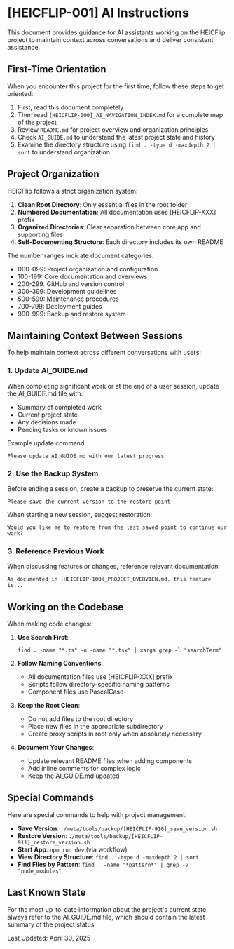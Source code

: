 # [HEICFLIP-001] AI Instructions

This document provides guidance for AI assistants working on the HEICFlip project to maintain context across conversations and deliver consistent assistance.

## First-Time Orientation

When you encounter this project for the first time, follow these steps to get oriented:

1. First, read this document completely
2. Then read `[HEICFLIP-000]_AI_NAVIGATION_INDEX.md` for a complete map of the project
3. Review `README.md` for project overview and organization principles
4. Check `AI_GUIDE.md` to understand the latest project state and history
5. Examine the directory structure using `find . -type d -maxdepth 2 | sort` to understand organization

## Project Organization

HEICFlip follows a strict organization system:

1. **Clean Root Directory**: Only essential files in the root folder
2. **Numbered Documentation**: All documentation uses [HEICFLIP-XXX] prefix
3. **Organized Directories**: Clear separation between core app and supporting files
4. **Self-Documenting Structure**: Each directory includes its own README

The number ranges indicate document categories:
- 000-099: Project organization and configuration
- 100-199: Core documentation and overviews
- 200-299: GitHub and version control
- 300-399: Development guidelines
- 500-599: Maintenance procedures
- 700-799: Deployment guides
- 900-999: Backup and restore system

## Maintaining Context Between Sessions

To help maintain context across different conversations with users:

### 1. Update AI_GUIDE.md

When completing significant work or at the end of a user session, update the AI_GUIDE.md file with:
- Summary of completed work
- Current project state
- Any decisions made
- Pending tasks or known issues

Example update command:
```
Please update AI_GUIDE.md with our latest progress
```

### 2. Use the Backup System

Before ending a session, create a backup to preserve the current state:
```
Please save the current version to the restore point
```

When starting a new session, suggest restoration:
```
Would you like me to restore from the last saved point to continue our work?
```

### 3. Reference Previous Work

When discussing features or changes, reference relevant documentation:
```
As documented in [HEICFLIP-100]_PROJECT_OVERVIEW.md, this feature is...
```

## Working on the Codebase

When making code changes:

1. **Use Search First**: 
   ```
   find . -name "*.ts" -o -name "*.tsx" | xargs grep -l "searchTerm"
   ```

2. **Follow Naming Conventions**:
   - All documentation files use [HEICFLIP-XXX] prefix
   - Scripts follow directory-specific naming patterns
   - Component files use PascalCase

3. **Keep the Root Clean**:
   - Do not add files to the root directory
   - Place new files in the appropriate subdirectory
   - Create proxy scripts in root only when absolutely necessary

4. **Document Your Changes**:
   - Update relevant README files when adding components
   - Add inline comments for complex logic
   - Keep the AI_GUIDE.md updated

## Special Commands

Here are special commands to help with project management:

- **Save Version**: `./meta/tools/backup/[HEICFLIP-910]_save_version.sh`
- **Restore Version**: `./meta/tools/backup/[HEICFLIP-911]_restore_version.sh`
- **Start App**: `npm run dev` (via workflow)
- **View Directory Structure**: `find . -type d -maxdepth 2 | sort`
- **Find Files by Pattern**: `find . -name "*pattern*" | grep -v "node_modules"`

## Last Known State

For the most up-to-date information about the project's current state, always refer to the AI_GUIDE.md file, which should contain the latest summary of the project status.

Last Updated: April 30, 2025